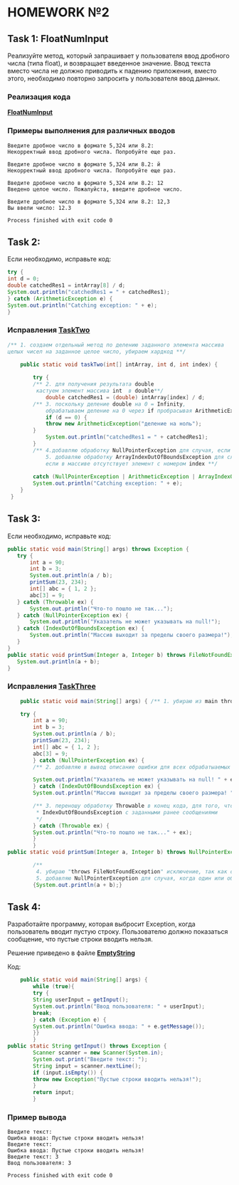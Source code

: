 # HOMEWORK №2

## Task 1: FloatNumInput
Реализуйте метод, который запрашивает у пользователя ввод дробного числа (типа float),
и возвращает введенное значение. Ввод текста вместо числа не должно приводить к падению 
приложения, вместо этого, необходимо повторно запросить у пользователя ввод данных.

### Реализация кода 
[**FloatNumInput**](https://github.com/VeraNik1/ExeptionsHW2/blob/master/FloatNumInput.java)

### Примеры выполнения для различных вводов

```textmate
Введите дробное число в формате 5,324 или 8.2: 
Некорректный ввод дробного числа. Попробуйте еще раз.

Введите дробное число в формате 5,324 или 8.2: й
Некорректный ввод дробного числа. Попробуйте еще раз.

Введите дробное число в формате 5,324 или 8.2: 12
Введено целое число. Пожалуйста, введите дробное число.

Введите дробное число в формате 5,324 или 8.2: 12,3
Вы ввели число: 12.3

Process finished with exit code 0
```
## Task 2: 
Если необходимо, исправьте код:
```java
try {
int d = 0;
double catchedRes1 = intArray[8] / d;
System.out.println("catchedRes1 = " + catchedRes1);
} catch (ArithmeticException e) {
System.out.println("Catching exception: " + e);
}
```
### Исправления [**TaskTwo**](https://github.com/VeraNik1/ExeptionsHW2/blob/master/TaskTwo.java)
```java
/** 1. создаем отдельный метод по делению заданного элемента массива 
целых чисел на заданное целое число, убираем хардкод **/
 
    public static void taskTwo(int[] intArray, int d, int index) {

        try {
        /** 2. для получения результата double 
         кастуем элемент массива int  в double**/
            double catchedRes1 = (double) intArray[index] / d;
        /** 3. поскольку деление double на 0 = Infinity,
            обрабатываем деление на 0 через if пробрасывая ArithmeticException**/
            if (d == 0) {
            throw new ArithmeticException("деление на ноль");
        }
            System.out.println("catchedRes1 = " + catchedRes1);
        }
        /** 4.добавляю обработку NullPointerException для случая, если intArray = null
            5. добавляю обработку ArrayIndexOutOfBoundsException для случая, 
            если в массиве отсутствует элемент с номером index **/
        
        catch (NullPointerException | ArithmeticException | ArrayIndexOutOfBoundsException e) {
        System.out.println("Catching exception: " + e);
    }
 }
```

## Task 3: 
Если необходимо, исправьте код:

```java
public static void main(String[] args) throws Exception {
   try {
       int a = 90;
       int b = 3;
       System.out.println(a / b);
       printSum(23, 234);
       int[] abc = { 1, 2 };
       abc[3] = 9;
   } catch (Throwable ex) {
       System.out.println("Что-то пошло не так...");
   } catch (NullPointerException ex) {
       System.out.println("Указатель не может указывать на null!");
   } catch (IndexOutOfBoundsException ex) {
       System.out.println("Массив выходит за пределы своего размера!");
   }
}
public static void printSum(Integer a, Integer b) throws FileNotFoundException {
   System.out.println(a + b);
}

```
### Исправления [**TaskThree**](https://github.com/VeraNik1/ExeptionsHW2/blob/master/TaskThree.java)

```java
    public static void main(String[] args) { /** 1. убираю из main throws Exception*/

    try {
        int a = 90;
        int b = 3;
        System.out.println(a / b);
        printSum(23, 234);
        int[] abc = { 1, 2 };
        abc[3] = 9;
        } catch (NullPointerException ex) {
        /** 2. добавляю в вывод описание ошибки для всех обрабатыаемых исключений*/

        System.out.println("Указатель не может указывать на null! " + ex);
        } catch (IndexOutOfBoundsException ex) {
        System.out.println("Массив выходит за пределы своего размера! " + ex); 

        /** 3. переношу обработку Throwable в конец кода, для того, чтобы обработались NullPointerException и
         * IndexOutOfBoundsException с заданными ранее сообщениями
         */
        } catch (Throwable ex) {
        System.out.println("Что-то пошло не так..." + ex); 
        }
        }
public static void printSum(Integer a, Integer b) throws NullPointerException

        /**
         4. убираю "throws FileNotFoundException" исключение, так как оно бессмысленно, функция не обращается к файлу
         5. добавляю NullPointerException для случая, когда один или оба аргумента имеют значение null **/
        {System.out.println(a + b);}
```


## Task 4: 
Разработайте программу, которая выбросит Exception, когда пользователь 
вводит пустую строку. Пользователю должно показаться сообщение, 
что пустые строки вводить нельзя.

Решение приведено в файле [**EmptyString**](https://github.com/VeraNik1/ExeptionsHW2/blob/master/EmptyString.java)

Код:
```java
    public static void main(String[] args) {
        while (true){
        try {
        String userInput = getInput();
        System.out.println("Ввод пользователя: " + userInput);
        break;
        } catch (Exception e) {
        System.out.println("Ошибка ввода: " + e.getMessage());
        }}
        }
public static String getInput() throws Exception {
        Scanner scanner = new Scanner(System.in);
        System.out.print("Введите текст: ");
        String input = scanner.nextLine();
        if (input.isEmpty()) {
        throw new Exception("Пустые строки вводить нельзя!");
        }
        return input;
        }
```
### Пример вывода
```
Введите текст: 
Ошибка ввода: Пустые строки вводить нельзя!
Введите текст: 
Ошибка ввода: Пустые строки вводить нельзя!
Введите текст: 3
Ввод пользователя: 3

Process finished with exit code 0
```
